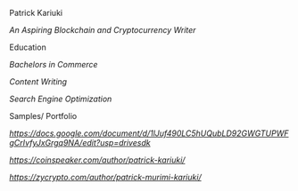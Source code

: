 Patrick Kariuki

*An Aspiring Blockchain and Cryptocurrency Writer*

Education

*Bachelors in Commerce*

*Content Writing*

*Search Engine Optimization*

Samples/ Portfolio

*https://docs.google.com/document/d/1lJuf490LC5hUQubLD92GWGTUPWFgCrIvfyJxGrgq9NA/edit?usp=drivesdk*

*https://coinspeaker.com/author/patrick-kariuki/*

*https://zycrypto.com/author/patrick-murimi-kariuki/*



